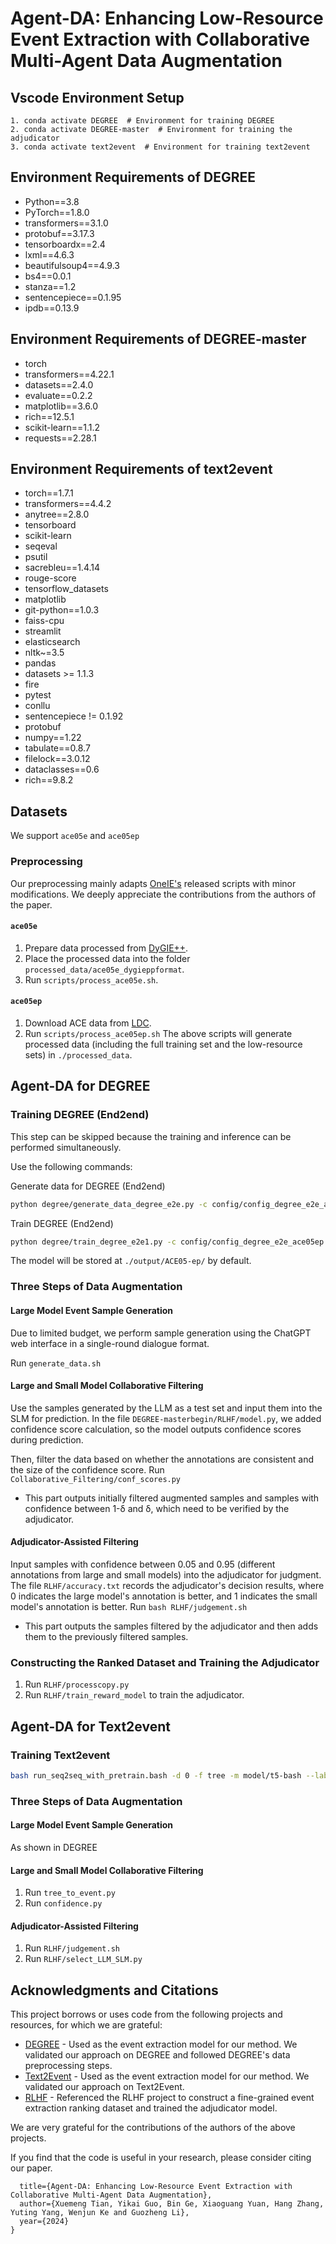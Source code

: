 # Agent-DA: Enhancing Low-Resource Event Extraction with Collaborative Multi-Agent Data Augmentation

## Vscode Environment Setup
```
1. conda activate DEGREE  # Environment for training DEGREE
2. conda activate DEGREE-master  # Environment for training the adjudicator
3. conda activate text2event  # Environment for training text2event
```

## Environment Requirements of DEGREE
- Python==3.8
- PyTorch==1.8.0
- transformers==3.1.0 
- protobuf==3.17.3
- tensorboardx==2.4
- lxml==4.6.3
- beautifulsoup4==4.9.3
- bs4==0.0.1
- stanza==1.2
- sentencepiece==0.1.95
- ipdb==0.13.9

## Environment Requirements of DEGREE-master
- torch
- transformers==4.22.1
- datasets==2.4.0
- evaluate==0.2.2
- matplotlib==3.6.0
- rich==12.5.1
- scikit-learn==1.1.2
- requests==2.28.1

## Environment Requirements of text2event
- torch==1.7.1
- transformers==4.4.2
- anytree==2.8.0
- tensorboard
- scikit-learn
- seqeval
- psutil
- sacrebleu==1.4.14
- rouge-score
- tensorflow_datasets
- matplotlib
- git-python==1.0.3
- faiss-cpu
- streamlit
- elasticsearch
- nltk~=3.5
- pandas
- datasets >= 1.1.3
- fire
- pytest
- conllu
- sentencepiece != 0.1.92
- protobuf
- numpy==1.22
- tabulate==0.8.7
- filelock==3.0.12
- dataclasses==0.6
- rich==9.8.2

## Datasets
We support `ace05e` and `ace05ep`

### Preprocessing
Our preprocessing mainly adapts [OneIE's](https://blender.cs.illinois.edu/software/oneie/) released scripts with minor modifications. We deeply appreciate the contributions from the authors of the paper.

#### `ace05e`
1. Prepare data processed from [DyGIE++](https://github.com/dwadden/dygiepp#ace05-event).
2. Place the processed data into the folder `processed_data/ace05e_dygieppformat`.
3. Run `scripts/process_ace05e.sh`.

#### `ace05ep`
1. Download ACE data from [LDC](https://catalog.ldc.upenn.edu/LDC2006T06).
2. Run `scripts/process_ace05ep.sh`
The above scripts will generate processed data (including the full training set and the low-resource sets) in `./processed_data`.

## Agent-DA for DEGREE
### Training DEGREE (End2end)
This step can be skipped because the training and inference can be performed simultaneously.

Use the following commands:

Generate data for DEGREE (End2end)
```bash
python degree/generate_data_degree_e2e.py -c config/config_degree_e2e_ace05ep.json
```
Train DEGREE (End2end)
```bash
python degree/train_degree_e2e1.py -c config/config_degree_e2e_ace05ep.json
```

The model will be stored at `./output/ACE05-ep/` by default.

### Three Steps of Data Augmentation

#### Large Model Event Sample Generation
Due to limited budget, we perform sample generation using the ChatGPT web interface in a single-round dialogue format.

Run `generate_data.sh`

#### Large and Small Model Collaborative Filtering
Use the samples generated by the LLM as a test set and input them into the SLM for prediction. In the file `DEGREE-masterbegin/RLHF/model.py`, we added confidence score calculation, so the model outputs confidence scores during prediction.

Then, filter the data based on whether the annotations are consistent and the size of the confidence score.
Run `Collaborative_Filtering/conf_scores.py`
- This part outputs initially filtered augmented samples and samples with confidence between 1-δ and δ, which need to be verified by the adjudicator.

#### Adjudicator-Assisted Filtering
Input samples with confidence between 0.05 and 0.95 (different annotations from large and small models) into the adjudicator for judgment. The file `RLHF/accuracy.txt` records the adjudicator's decision results, where 0 indicates the large model's annotation is better, and 1 indicates the small model's annotation is better.
Run `bash RLHF/judgement.sh`
- This part outputs the samples filtered by the adjudicator and then adds them to the previously filtered samples.

### Constructing the Ranked Dataset and Training the Adjudicator
1. Run `RLHF/processcopy.py`
2. Run `RLHF/train_reward_model` to train the adjudicator.

## Agent-DA for Text2event
### Training Text2event

```bash
bash run_seq2seq_with_pretrain.bash -d 0 -f tree -m model/t5-bash --label_smoothing 0 -l 1e-4 --lr_schedeler linear --warmup_steps 2000 -b 16
```

### Three Steps of Data Augmentation

#### Large Model Event Sample Generation
As shown in DEGREE

#### Large and Small Model Collaborative Filtering
1. Run `tree_to_event.py`
2. Run `confidence.py`

#### Adjudicator-Assisted Filtering
1. Run `RLHF/judgement.sh`
2. Run `RLHF/select_LLM_SLM.py`

## Acknowledgments and Citations
This project borrows or uses code from the following projects and resources, for which we are grateful:

- [DEGREE](https://github.com/PlusLabNLP/DEGREE) - Used as the event extraction model for our method. We validated our approach on DEGREE and followed DEGREE's data preprocessing steps.
- [Text2Event](https://github.com/luyaojie/Text2Event) - Used as the event extraction model for our method. We validated our approach on Text2Event.
- [RLHF](https://github.com/HarderThenHarder/transformers_tasks/tree/main/RLHF) - Referenced the RLHF project to construct a fine-grained event extraction ranking dataset and trained the adjudicator model.

We are very grateful for the contributions of the authors of the above projects.


If you find that the code is useful in your research, please consider citing our paper.

```@article{Tian and Guo2024Agent-DA,
  title={Agent-DA: Enhancing Low-Resource Event Extraction with Collaborative Multi-Agent Data Augmentation},
  author={Xuemeng Tian, Yikai Guo, Bin Ge, Xiaoguang Yuan, Hang Zhang, Yuting Yang, Wenjun Ke and Guozheng Li},
  year={2024}
}
```
